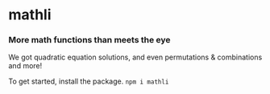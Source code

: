 # mathli
### More math functions than meets the eye

We got quadratic equation solutions, and even permutations & combinations and more!

To get started, install the package.
``npm i mathli``